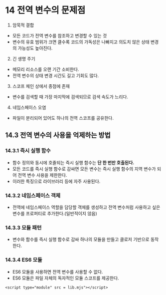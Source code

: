 # 14 전역 변수의 문제점

1. 암묵적 결합
- 모든 코드가 전역 변수를 참조하고 변경할 수 있는 것
- 변수의 유효 범위가 크면 클수록 코드의 가독성은 나빠지고  의도치 않은 상태 변경의 가능성도 높아진다.
2. 긴 생명 주기
- 메모리 리소스를 오랜 기간 소비한다.
- 전역 변수의 상태 변경 시간도 길고 기회도 많다.
3. 스코프 체인 상에서 종점에 존재
- 변수를 검색할 때 가장 마지막에 검색되므로 검색 속도가 느리다.
4. 네임스페이스 오염
- 파일이 분리되어 있어도 하나의 전역 스코프를 공유한다.

## 14.3 전역 변수의 사용을 억제하는 방법

### 14.3.1 즉시 실행 함수
- 함수 정의와 동시에 호줄되는 즉시 실행 함수는 **단 한 번만 호출된다.**
- 모든 코드를 즉시 실행 함수로 감싸면 모든 변수는 즉시 실행 함수의 지역 변수가 되어 전역 변수 사용을 제한한다.
- 이러한 특징으로 라이브러리 등에 자주 사용된다.

### 14.3.2 네임스페이스 객체
- 전역에 네임스페이스 역할을 담당할 객체를 생성하고 전역 변수처럼 사용하고 싶은 변수를 프로퍼티로 추가한다.(일반적이지 않음)

### 14.3.3 모듈 패턴
- 변수와 함수를 즉시 실행 함수로 감싸 하나의 모듈을 만들고 클로저 기반으로 동작한다.

### 14.3.4 ES6 모듈
- ES6 모듈을 사용하면 전역 변수를 사용할 수 없다.
- ES6 모듈은 파일 자체의 독자적인 모듈 스코프를 제공한다.
```
<script type="module" src = lib.mjs"></script>
```
